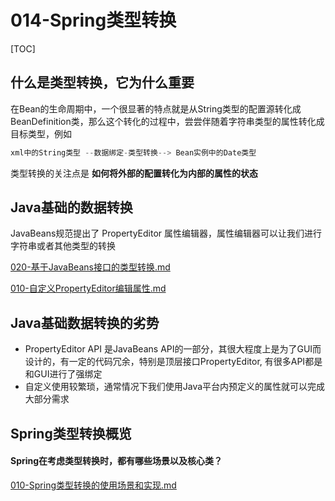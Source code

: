 # 014-Spring类型转换

[TOC]

## 什么是类型转换，它为什么重要

在Bean的生命周期中，一个很显著的特点就是从String类型的配置源转化成BeanDefinition类，那么这个转化的过程中，尝尝伴随着字符串类型的属性转化成目标类型，例如

```java
xml中的String类型 --数据绑定-类型转换--> Bean实例中的Date类型
```

类型转换的关注点是 **如何将外部的配置转化为内部的属性的状态**  

## Java基础的数据转换

JavaBeans规范提出了 PropertyEditor 属性编辑器，属性编辑器可以让我们进行字符串或者其他类型的转换

 [020-基于JavaBeans接口的类型转换.md](020-基于JavaBeans接口的类型转换.md) 

 [010-自定义PropertyEditor编辑属性.md](..\..\04-java\17-Java类型转换\010-自定义PropertyEditor编辑属性.md) 

## Java基础数据转换的劣势

- PropertyEditor API 是JavaBeans API的一部分，其很大程度上是为了GUI而设计的，有一定的代码冗余，特别是顶层接口PropertyEditor, 有很多API都是和GUI进行了强绑定
- 自定义使用较繁琐，通常情况下我们使用Java平台内预定义的属性就可以完成大部分需求

## Spring类型转换概览

#### Spring在考虑类型转换时，都有哪些场景以及核心类？

 [010-Spring类型转换的使用场景和实现.md](010-Spring类型转换的使用场景和实现.md) 

